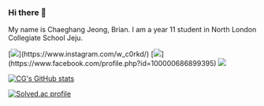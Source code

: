 ### Hi there 👋
My name is Chaeghang Jeong, Brian. I am a year 11 student in North London Collegiate School Jeju. 

[![](http://img.shields.io/badge/-instagram-E4405F?style=flat-square&logo=instagram&logoColor=white&link="https://www.instagram.com/w_c0rkd/")](https://www.instagram.com/w_c0rkd/)
[![](http://img.shields.io/badge/-facebook-1877F2?style=flat-square&logo=Facebook&logoColor=white&link="https://www.facebook.com/profile.php?id=100000686899395")](https://www.facebook.com/profile.php?id=100000686899395)
[![](https://img.shields.io/badge/Gmail-d14836?style=flat-square&logo=Gmail&logoColor=white&link=mailto:nalago070@gmail.com)](mailto:nalago070@gmail.com)

[![CG's GitHub stats](https://github-readme-stats.vercel.app/api?username=cgjeong23)](https://github.com/anuraghazra/github-readme-stats)

[![Solved.ac profile](http://mazassumnida.wtf/api/v2/generate_badge?boj=caylus)](https://solved.ac/caylus)

<!--
**cgjeong23/cgjeong23** is a ✨ _special_ ✨ repository because its `README.md` (this file) appears on your GitHub profile.

Here are some ideas to get you started:

- 🔭 I’m currently working on ...
- 🌱 I’m currently learning ...
- 👯 I’m looking to collaborate on ...
- 🤔 I’m looking for help with ...
- 💬 Ask me about ...
- 📫 How to reach me: ...
- 😄 Pronouns: ...
- ⚡ Fun fact: ...
-->
